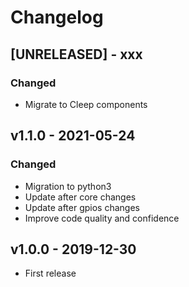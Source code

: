 # Changelog

## [UNRELEASED] - xxx
### Changed
- Migrate to Cleep components

## v1.1.0 - 2021-05-24
### Changed
- Migration to python3
- Update after core changes
- Update after gpios changes
- Improve code quality and confidence

## v1.0.0 - 2019-12-30
- First release

